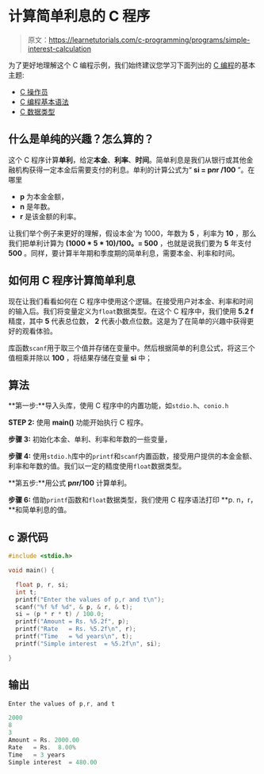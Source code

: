 # 计算简单利息的 C 程序

> 原文：<https://learnetutorials.com/c-programming/programs/simple-interest-calculation>

为了更好地理解这个 C 编程示例，我们始终建议您学习下面列出的 [C 编程](../ "C programming")的基本主题:

*   [C 操作员](../../c-programming/operators "operators in C")
*   [C 编程基本语法](../../c-programming/c-basic-syntax "C programming basic syntax")
*   [C 数据类型](../../c-programming/data-types-modifiers "C data types")

## 什么是单纯的兴趣？怎么算的？

这个 C 程序计算**单利**，给定**本金**、**利率**、**时间**。简单利息是我们从银行或其他金融机构获得一定本金后需要支付的利息。单利的计算公式为“ **si = p*n*r /100** ”。在哪里

*   **p** 为本金金额，
*   **n** 是年数。
*   **r** 是该金额的利率。

让我们举个例子来更好的理解，假设本金'为 1000，年数为 **5** ，利率为 **10** ，那么我们把单利计算为 **(1000 * 5 * 10)/100。= 500** ，也就是说我们要为 **5** 年支付 **500** 。同样，要计算半年期和季度期的简单利息，需要本金、利率和时间。

## 如何用 C 程序计算简单利息

现在让我们看看如何在 C 程序中使用这个逻辑。在接受用户对本金、利率和时间的输入后。我们将变量定义为`float`数据类型。在这个 C 程序中，我们使用 **5.2 f** 精度，其中 **5** 代表总位数， **2** 代表小数点位数。这是为了在简单的兴趣中获得更好的观看体验。

库函数`scanf`用于取三个值并存储在变量中。然后根据简单的利息公式，将这三个值相乘并除以 **100** ，将结果存储在变量 **si** 中；

## 算法

**第一步:**导入头库，使用 C 程序中的内置功能，如`stdio.h`、`conio.h`

**STEP 2:** 使用 **main()** 功能开始执行 C 程序。

**步骤 3:** 初始化本金、单利、利率和年数的一些变量，

**步骤 4:** 使用`stdio.h`库中的`printf`和`scanf`内置函数，接受用户提供的本金金额、利率和年数的值。我们以一定的精度使用`float`数据类型。

**第五步:**用公式 **p*n*r/100** 计算单利。

**步骤 6:** 借助`printf`函数和`float`数据类型，我们使用 C 程序语法打印 **p. n，r，**和简单利息的值。

## c 源代码

```c
#include <stdio.h>

void main() {

  float p, r, si;
  int t;
  printf("Enter the values of p,r and t\n");
  scanf("%f %f %d", & p, & r, & t);
  si = (p * r * t) / 100.0;
  printf("Amount = Rs. %5.2f", p);
  printf("Rate   = Rs. %5.2f\n", r);
  printf("Time   = %d years\n", t);
  printf("Simple interest  = %5.2f\n", si);

}

```

## 输出

```c
Enter the values of p,r, and t

2000
8
3
Amount = Rs. 2000.00
Rate   = Rs.  8.00%
Time   = 3 years
Simple interest  = 480.00 
```